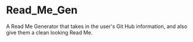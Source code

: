 # Read_Me_Gen
A Read Me Generator that takes in the user's Git Hub information, and also give them a clean looking Read Me. 
